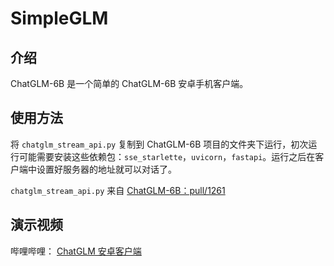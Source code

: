 # SimpleGLM

## 介绍

ChatGLM-6B 是一个简单的 ChatGLM-6B 安卓手机客户端。

## 使用方法
将 `chatglm_stream_api.py` 复制到 ChatGLM-6B 项目的文件夹下运行，初次运行可能需要安装这些依赖包：`sse_starlette`，`uvicorn`，`fastapi`。运行之后在客户端中设置好服务器的地址就可以对话了。 


 `chatglm_stream_api.py` 来自 [ChatGLM-6B：pull/1261](https://github.com/THUDM/ChatGLM-6B/pull/1261)

 ## 演示视频
 哔哩哔哩： [ChatGLM 安卓客户端](https://www.bilibili.com/video/BV1FV411g7ng)
